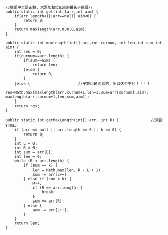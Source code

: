     //数组中全是正数，求累加和位aim的最长子数组//
    public static int get(int[]arr,int aim) {
		if(arr.length<1||arr==null||aim<0) {
			return 0;
		}
		return maxlength(arr,0,0,0,aim);
	}
	
	public static int maxlength(int[] arr,int curnum, int len,int sum,int aim) {
		int res = 0;
		if(curnum==arr.length) {
			if(sum==aim) {
				return len;
			}else {
				return 0;
			}
		}else {						//子数组是连续的，所以这个不对！！！！
			res=Math.max(maxlength(arr,curnum+1,len+1,sum+arr[curnum],aim), maxlength(arr,curnum+1,len,sum,aim));
		}
		return res;
	}
	
	public static int getMaxLength(int[] arr, int k) {				//双指针窗口
		if (arr == null || arr.length == 0 || k <= 0) {
			return 0;
		}
		int L = 0;
		int R = 0;
		int sum = arr[0];
		int len = 0;
		while (R < arr.length) {
			if (sum == k) {
				len = Math.max(len, R - L + 1);
				sum -= arr[L++];
			} else if (sum < k) {
				R++;
				if (R == arr.length) {
					break;
				}
				sum += arr[R];
			} else {
				sum -= arr[L++];
			}
		}
		return len;
	}
